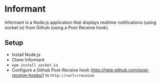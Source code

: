 Informant
=========
Informant is a Node.js application that displays realtime notifications (using socket.io) from Github (using a Post-Receive hook).  

Setup
------
* Install Node.js
* Clone Informant
* `npm install socket.io`
* Configure a Github Post-Receive hook (http://help.github.com/post-receive-hooks/) to `http://<url>/receive`


